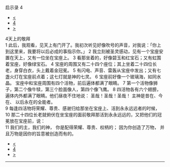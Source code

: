﻿





 启示录 4




* [<](bible/REV03.md)
* [4](bible/REV.md)
* [>](bible/REV05.md)



 
4天上的敬拜  
1 此后，我观看，见天上有门开了。我初次听见好像吹号的声音，对我说：「你上到这里来，我要将以后必成的事指示你。」 
2 我立刻被圣灵感动，见有一个宝座安置在天上，又有一位坐在宝座上。 
3 看那坐着的，好像碧玉和红宝石；又有虹围着宝座，好像绿宝石。 
4 宝座的周围又有二十四个座位；其上坐着二十四位长老，身穿白衣，头上戴着金冠冕。 
5 有闪电、声音、雷轰从宝座中发出；又有七盏火灯在宝座前点着；这七灯就是神的七灵。 
6 宝座前好像一个玻璃海，如同水晶。 宝座中和宝座周围有四个活物，前后遍体都满了眼睛。 
7 第一个活物像狮子，第二个像牛犊，第三个脸面像人，第四个像飞鹰。 
8 四活物各有六个翅膀，遍体内外都满了眼睛。他们昼夜不住地说： 圣哉！圣哉！圣哉！ 主神是昔在、今在、 以后永在的全能者。  
9 每逢四活物将荣耀、尊贵、感谢归给那坐在宝座上、活到永永远远者的时候， 
10 那二十四位长老就俯伏在坐宝座的面前敬拜那活到永永远远的，又把他们的冠冕放在宝座前，说：  
11 我们的主，我们的神， 你是配得荣耀、尊贵、权柄的； 因为你创造了万物， 并且万物是因你的旨意被创造而有的。 
* [<](bible/REV03.md)
* [4](bible/REV.md)
* [>](bible/REV05.md)





---









